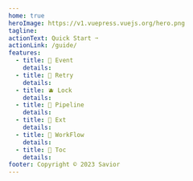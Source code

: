 ```yaml
---
home: true
heroImage: https://v1.vuepress.vuejs.org/hero.png
tagline:
actionText: Quick Start ➙
actionLink: /guide/
features:
  - title: 🥑 Event
    details: 
  - title: 🍓 Retry
    details: 
  - title: 🫐 Lock
    details: 
  - title: 🍇 Pipeline
    details: 
  - title: 🥭 Ext
    details: 
  - title: 🍈 WorkFlow
    details: 
  - title: 🍈 Toc
    details:
footer: Copyright © 2023 Savior
---
```


